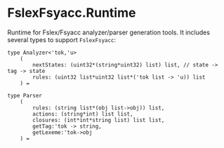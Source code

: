 # FslexFsyacc.Runtime

Runtime for Fslex/Fsyacc analyzer/parser generation tools. It includes several types to support `FslexFsyacc`:

```F#
type Analyzer<'tok,'u>
    (
        nextStates: (uint32*(string*uint32) list) list, // state -> tag -> state
        rules: (uint32 list*uint32 list*('tok list -> 'u)) list
    ) =

type Parser
    (
        rules: (string list*(obj list->obj)) list,
        actions: (string*int) list list,
        closures: (int*int*string list) list list,
        getTag:'tok -> string,
        getLexeme:'tok->obj
    ) =

```

